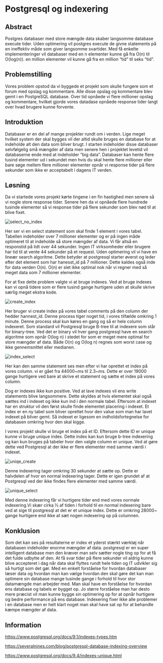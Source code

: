 # Postgresql og indexering 

## Abstract
 
Postgres databaser med store mængde data skaber langsomme database execute tider. Uden optimering vil postgres execute de givne statements på en ineffektiv måde som giver langsomme svartider. Med få enkelte implementeringer vil databaser med en n elementer kunne gå fra O(n) til O(log(n)). en million elementer vil kunne gå fra en million “tid” til seks “tid”.

## Problemstilling 
Vores problem opstod da vi byggede et projekt som skulle fungere som et forum med opslag og kommentare. Alle disse opslag og kommentare blev gemt i en PostgreSQL database. Over tid opnåede vi flere millioner opslag og kommentare, hvilket gjorde vores datadase opnåede response tider langt over hvad brugere kunne forvente. 


## Introduktion

Databaser er en del af mange projekter rundt om i verden. Lige meget hvilket system der skal bygges vil der altid skulle bruges en database for at indeholde alt den data som bliver brugt. I starten indeholder disse databaser selvfølgelig små mængder af data men senere hen i projektet levetid vil databaserne ende med at indeholder “big data”. 
Databaser kan hente flere tusind elementer ud i sekundet men hvis du skal hente flere millioner eller bare søge mellem flere millioner elementer opnår vi response tider på flere sekunder som ikke er acceptabelt i dagens IT verden. 


## Løsning

Da vi startede vores projekt kørte tingene i en fin hastighed men senere så vi nogle store response tider. Senere hen da vi opnåede flere hundrede tusinde elementer så vi response tider på flere sekunder som blev nød til at blive fixet.

![select_no_index](https://user-images.githubusercontent.com/14804228/49702445-6b922080-fbf8-11e8-973b-e43c90c18f0c.png)

Her ser vi en select statement som skal finde 1 element i vores tabel. Tabellen indeholder over 7 millioner elementer og er på ingen måde optimeret til at indeholde så store mængder af data.
Vi får altså en responstid på lidt over 44 sekunder. Ingen IT virksomheder eller brugere har tid til at vente 44 sekunder på et request. Uden optimering vil vi have en lineær search algoritme. Dette betyder at postgresql starter øverst og leder efter det element som har hanesst_id på 7 millioner. Dette kaldes også inde for data verden O(n). O(n) er slet ikke optimal nok når vi regner med så meget data som 7 millioner elementer.

For at fixe dette problem valgte vi at bruge indexes. Ved at bruge indexes kan vi opnå tidere som er flere tusind gange hurtigere uden at skulle skrive særlig meget ekstra kode.

![create_index](https://user-images.githubusercontent.com/14804228/49702466-9ed4af80-fbf8-11e8-8d31-396ce976bb1a.png)

Her bruger vi create index på vores tabel comments på den column der hedder hannest_id. Denne process tiger noget tid, i vores tilfælde omkring 1 minute. Denne process skal kun køres en gang og så er hele column indexeret. Som standard vil Postgresql bruge B-tree til at indexere som står for binary-tree. Ved det er binary vil hver gang postgresql have en search algoritme som opnår O(log n) i stedet for som er meget mere optimal for store mængder af data. Både O(n) og O(log n) regnes som worst case og ikke gennemsnittet eller medianen.

![index_select](https://user-images.githubusercontent.com/14804228/49702481-ccb9f400-fbf8-11e8-91ab-bf1355bf4055.png)

Her kan den samme statement ses men efter vi har oprettet et index på vores column. vi er gået fra 44000~ms til 2.3~ms. Dette er over 19000 gange hurtigere ved bare at skrive et statement og sætte et index på vores column.

Dog er indexes ikke kun positive. Ved at lave indexes vil ens write statements blive langsommere. Dette skyldes at hvis elementet skal også sættes ind i indexet og ikke kun ind i den normale tabel. Eftersom at indexet har en struktur vil den først skulle finde elementet placering i indexet. 
Et index er en ny tabel som bliver oprettet hvor den value som man har lavet indexet på bliver gemt. Så indexet er ligesom en indholdsfortegnelse for databasen omkring hvor den skal kigge.

I vores projekt skulle vi bruge et index på et ID. Eftersom dette ID er unique kunne vi bruge unique index. 
Dette index kan kun bruge b-tree indexering og kan kun bruges på tabeler hvor den valgte column er unique. Ved at gøre dette ved Postgresql at der ikke er flere elementer med samme værdi i indexet.

![uniqe_create](https://user-images.githubusercontent.com/14804228/49702501-01c64680-fbf9-11e8-98b8-f405a14ceccd.png)

Denne indexering tager omkring 30 sekunder at sætte op. Dette er halvdelen af hvor en normal indexering tager. Dette er igen grundet af at Postgresql ved der ikke findes flere elementer med samme værdi. 

![unique_select](https://user-images.githubusercontent.com/14804228/49702506-10acf900-fbf9-11e8-95ff-c3954f0a6ec1.png)

Med denne indexering får vi hurtigere tider end med vores normale indexering.Vi skær cirka ⅓ af tiden i forhold til en normal indexering bare ved at sige til postgresql at det er et unique index. Dette er omkring 28000~ gange hurtigere end ikke at sæt nogen indexering op på columnen.


## Konklusion

Som det kan ses på resultaterne er index et yderst stærkt værktøj når databasen indeholder enorme mængder af data. postgresql er en super intelligent database men den kræver man selv sætter nogle ting op for at få det fulde udbytte af den. At få svar tider på flere sekunder vil aldrig kunne blive accepteret i dag når data skal flyttes rundt hele tiden og IT udvikler sig så hurtigt som det gør. Med en enkelt forståelse for hvordan databaser læser data og hvordan man kan vælge hvordan den skal gøre det kan man optimere sin database mange tusinde gange i forhold til hvor stor datamængde man arbejder med. 
Man skal have en forståelse for hvordan ens database og tabels er bygget op. Jo større forståelse man har desto mere præcist vil man kunne bygge sin optimering op for at opnår hurtigere og bedre performance på ens database.
Indexering fixer ikke alle problemer i en database men er helt klart noget man skal have sat op for at behandle kæmpe mængder af data.

## Information
https://www.postgresql.org/docs/9.1/indexes-types.htm

https://severalnines.com/blog/postgresql-database-indexing-overview

https://www.postgresql.org/docs/9.4/indexes-unique.html
